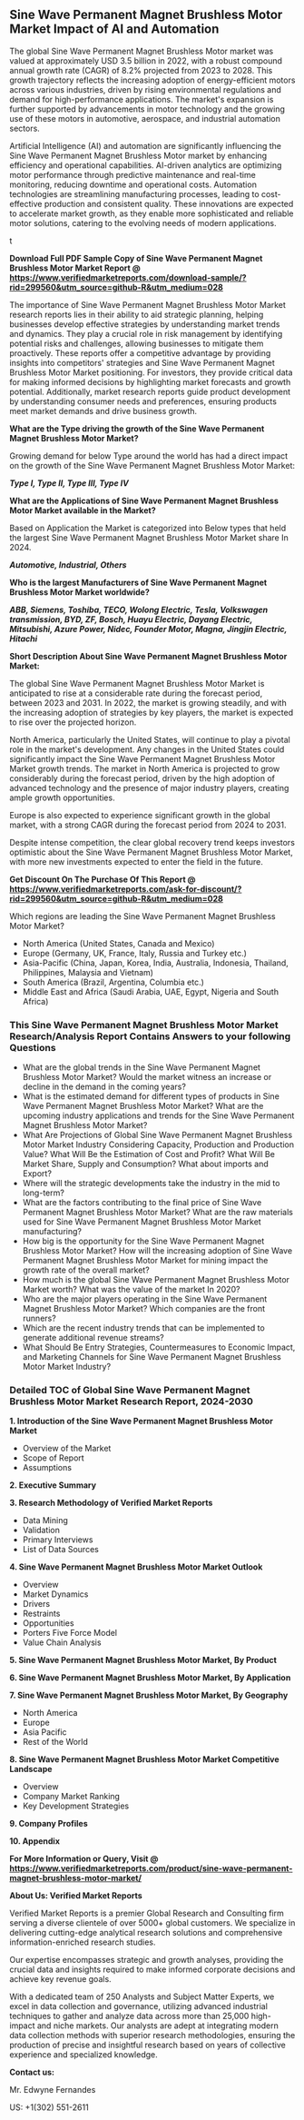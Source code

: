 <h2>Sine Wave Permanent Magnet Brushless Motor Market Impact of AI and Automation</h2><p>The global Sine Wave Permanent Magnet Brushless Motor market was valued at approximately USD 3.5 billion in 2022, with a robust compound annual growth rate (CAGR) of 8.2% projected from 2023 to 2028. This growth trajectory reflects the increasing adoption of energy-efficient motors across various industries, driven by rising environmental regulations and demand for high-performance applications. The market's expansion is further supported by advancements in motor technology and the growing use of these motors in automotive, aerospace, and industrial automation sectors.</p><p>Artificial Intelligence (AI) and automation are significantly influencing the Sine Wave Permanent Magnet Brushless Motor market by enhancing efficiency and operational capabilities. AI-driven analytics are optimizing motor performance through predictive maintenance and real-time monitoring, reducing downtime and operational costs. Automation technologies are streamlining manufacturing processes, leading to cost-effective production and consistent quality. These innovations are expected to accelerate market growth, as they enable more sophisticated and reliable motor solutions, catering to the evolving needs of modern applications.</p>t</p><p id="" class=""><strong>Download Full PDF Sample Copy of Sine Wave Permanent Magnet Brushless Motor Market Report @ <a href="https://www.verifiedmarketreports.com/download-sample/?rid=299560&utm_source=github-R&utm_medium=028" target="_blank">https://www.verifiedmarketreports.com/download-sample/?rid=299560&utm_source=github-R&utm_medium=028</a></strong></p><p>The importance of&nbsp;Sine Wave Permanent Magnet Brushless Motor Market research reports lies in their ability to aid strategic planning, helping businesses develop effective strategies by understanding market trends and dynamics. They play a crucial role in risk management by identifying potential risks and challenges, allowing businesses to mitigate them proactively. These reports offer a competitive advantage by providing insights into competitors' strategies and Sine Wave Permanent Magnet Brushless Motor Market positioning. For investors, they provide critical data for making informed decisions by highlighting market forecasts and growth potential. Additionally, market research reports guide product development by understanding consumer needs and preferences, ensuring products meet market demands and drive business growth.</p><p><strong>What are the&nbsp;Type driving the growth of the Sine Wave Permanent Magnet Brushless Motor Market?</strong></p><p id="" class="">Growing demand for below Type around the world has had a direct impact on the growth of the Sine Wave Permanent Magnet Brushless Motor Market:</p><em><strong>Type I, Type II, Type III, Type IV</strong></em></p><strong>What are the&nbsp;Applications&nbsp;of Sine Wave Permanent Magnet Brushless Motor Market available in the Market?</strong></p><p id="" class="">Based on Application the Market is categorized into Below types that held the largest Sine Wave Permanent Magnet Brushless Motor Market share In 2024.</p><em><strong>Automotive, Industrial, Others</strong></em></p><strong>Who is the largest Manufacturers of Sine Wave Permanent Magnet Brushless Motor Market worldwide?</strong></p><p><em><strong>ABB, Siemens, Toshiba, TECO, Wolong Electric, Tesla, Volkswagen transmission, BYD, ZF, Bosch, Huayu Electric, Dayang Electric, Mitsubishi, Azure Power, Nidec, Founder Motor, Magna, Jingjin Electric, Hitachi</strong></em></p><p id="" class=""><strong>Short Description About Sine Wave Permanent Magnet Brushless Motor Market:</strong></p><p>The global Sine Wave Permanent Magnet Brushless Motor Market is anticipated to rise at a considerable rate during the forecast period, between 2023 and 2031. In 2022, the market is growing steadily, and with the increasing adoption of strategies by key players, the market is expected to rise over the projected horizon.</p><p>North America, particularly the United States, will continue to play a pivotal role in the market's development. Any changes in the United States could significantly impact the Sine Wave Permanent Magnet Brushless Motor Market growth trends. The market in North America is projected to grow considerably during the forecast period, driven by the high adoption of advanced technology and the presence of major industry players, creating ample growth opportunities.</p><p>Europe is also expected to experience significant growth in the global market, with a strong CAGR during the forecast period from 2024 to 2031.</p><p>Despite intense competition, the clear global recovery trend keeps investors optimistic about the Sine Wave Permanent Magnet Brushless Motor Market, with more new investments expected to enter the field in the future.</p><p id="" class=""><strong>Get Discount On The Purchase Of This Report @ <a href="https://www.verifiedmarketreports.com/ask-for-discount/?rid=299560&utm_source=github-R&utm_medium=028" target="_blank">https://www.verifiedmarketreports.com/ask-for-discount/?rid=299560&utm_source=github-R&utm_medium=028</a></strong></p>Which regions are leading the Sine Wave Permanent Magnet Brushless Motor Market?</p><ul><li>North America (United States, Canada and Mexico)</li><li>Europe (Germany, UK, France, Italy, Russia and Turkey etc.)</li><li>Asia-Pacific (China, Japan, Korea, India, Australia, Indonesia, Thailand, Philippines, Malaysia and Vietnam)</li><li>South America (Brazil, Argentina, Columbia etc.)</li><li>Middle East and Africa (Saudi Arabia, UAE, Egypt, Nigeria and South Africa)</li></ul><h3 id="" class="">This Sine Wave Permanent Magnet Brushless Motor Market Research/Analysis Report Contains Answers to your following Questions</h3><ul><li>What are the global trends in the Sine Wave Permanent Magnet Brushless Motor Market? Would the market witness an increase or decline in the demand in the coming years?</li><li>What is the estimated demand for different types of products in Sine Wave Permanent Magnet Brushless Motor Market? What are the upcoming industry applications and trends for the Sine Wave Permanent Magnet Brushless Motor Market?</li><li>What Are Projections of Global Sine Wave Permanent Magnet Brushless Motor Market Industry Considering Capacity, Production and Production Value? What Will Be the Estimation of Cost and Profit? What Will Be Market Share, Supply and Consumption? What about imports and Export?</li><li>Where will the strategic developments take the industry in the mid to long-term?</li><li>What are the factors contributing to the final price of Sine Wave Permanent Magnet Brushless Motor Market? What are the raw materials used for Sine Wave Permanent Magnet Brushless Motor Market manufacturing?</li><li>How big is the opportunity for the Sine Wave Permanent Magnet Brushless Motor Market? How will the increasing adoption of Sine Wave Permanent Magnet Brushless Motor Market for mining impact the growth rate of the overall market?</li><li>How much is the global Sine Wave Permanent Magnet Brushless Motor Market worth? What was the value of the market In 2020?</li><li>Who are the major players operating in the Sine Wave Permanent Magnet Brushless Motor Market? Which companies are the front runners?</li><li>Which are the recent industry trends that can be implemented to generate additional revenue streams?</li><li>What Should Be Entry Strategies, Countermeasures to Economic Impact, and Marketing Channels for Sine Wave Permanent Magnet Brushless Motor Market Industry?</li></ul><h3 id="" class="">Detailed TOC of Global Sine Wave Permanent Magnet Brushless Motor Market Research Report, 2024-2030</h3><p id="" class=""><strong>1. Introduction of the Sine Wave Permanent Magnet Brushless Motor Market</strong></p><ul><li>Overview of the Market</li><li>Scope of Report</li><li>Assumptions</li></ul><p id="" class=""><strong>2. Executive Summary</strong></p><p id="" class=""><strong>3. Research Methodology of Verified Market Reports</strong></p><ul><li>Data Mining</li><li>Validation</li><li>Primary Interviews</li><li>List of Data Sources</li></ul><p id="" class=""><strong>4. Sine Wave Permanent Magnet Brushless Motor Market Outlook</strong></p><ul><li>Overview</li><li>Market Dynamics</li><li>Drivers</li><li>Restraints</li><li>Opportunities</li><li>Porters Five Force Model</li><li>Value Chain Analysis</li></ul><p id="" class=""><strong>5. Sine Wave Permanent Magnet Brushless Motor Market, By Product</strong></p><p id="" class=""><strong>6. Sine Wave Permanent Magnet Brushless Motor Market, By Application</strong></p><p id="" class=""><strong>7. Sine Wave Permanent Magnet Brushless Motor Market, By Geography</strong></p><ul><li>North America</li><li>Europe</li><li>Asia Pacific</li><li>Rest of the World</li></ul><p id="" class=""><strong>8. Sine Wave Permanent Magnet Brushless Motor Market Competitive Landscape</strong></p><ul><li>Overview</li><li>Company Market Ranking</li><li>Key Development Strategies</li></ul><p id="" class=""><strong>9. Company Profiles</strong></p><p id="" class=""><strong>10. Appendix</strong></p><p id="" class=""><strong>For More Information or Query, Visit @ <a href="https://www.verifiedmarketreports.com/product/sine-wave-permanent-magnet-brushless-motor-market/" target="_blank">https://www.verifiedmarketreports.com/product/sine-wave-permanent-magnet-brushless-motor-market/</a></strong></p><p id="" class=""><strong>About Us: Verified Market Reports</strong></p><p id="" class="">Verified Market Reports is a premier Global Research and Consulting firm serving a diverse clientele of over 5000+ global customers. We specialize in delivering cutting-edge analytical research solutions and comprehensive information-enriched research studies.</p><p id="" class="">Our expertise encompasses strategic and growth analyses, providing the crucial data and insights required to make informed corporate decisions and achieve key revenue goals.</p><p id="" class="">With a dedicated team of 250 Analysts and Subject Matter Experts, we excel in data collection and governance, utilizing advanced industrial techniques to gather and analyze data across more than 25,000 high-impact and niche markets. Our analysts are adept at integrating modern data collection methods with superior research methodologies, ensuring the production of precise and insightful research based on years of collective experience and specialized knowledge.</p><p id="" class=""><strong>Contact us:</strong></p><p id="" class="">Mr. Edwyne Fernandes</p><p id="" class="">US: +1(302) 551-2611</p>